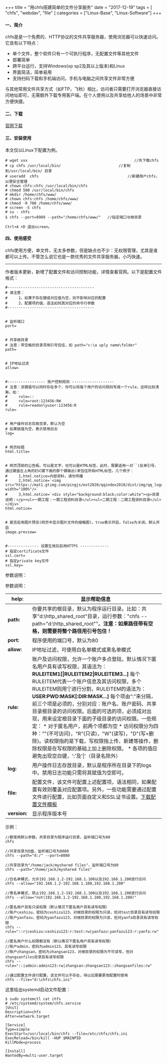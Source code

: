 +++
title = "用chfs搭建简单的文件分享服务"
date = "2017-12-19"
tags = [ "chfs", "webdav", "file" ]
categories = ["Linux-Base", "Linux-Software"]
+++

#### 一、简介

chfs是是一个免费的、HTTP协议的文件共享服务器，使用浏览器可以快速访问。它具有以下特点：

- 单个文件，整个软件只有一个可执行程序，无配置文件等其他文件
- 部署简单
- 跨平台运行，支持Windows(xp sp2及其以上版本)和Linux
- 界面简洁，简单易用
- 支持扫码下载和手机端访问，手机与电脑之间共享文件非常方便

与其他常用文件共享方式（如FTP，飞秋）相比，访问者只需要打开浏览器直接访问地址即可，无需额外下载专用客户端。在个人使用以及共享给他人的场景中非常方便快捷。

#### 二、下载

[官网下载](http://iscute.cn/chfs)

#### 三、安装使用

本文仅以Linux下配置为例。

```
# wget xxx                                                //先下载chfs
# cp chfs /usr/local/bin/                          //复制到/usr/local/bin/ 目录
# useradd  chfs                                        //新建用户chfs，以便安全管理
# chown chfs:chfs /usr/local/bin/chfs  
# chmod 500 /usr/local/bin/chfs 
# mkdir /home/chfs/www/
# chown chfs:chfs /home/chfs/www/
# chmod -R 700 /home/chfs/www/
# screen -S chfs
# su - chfs
$ chfs --port=8989 --path="/home/chfs/www/"   //指定端口与根目录 

Ctrl+A +D 退出screen。

```

#### 四、使用感受

chfs使用方便，单文件，无太多参数，但是缺点也不少：无权限管理，尤其是谁都可以上传。不管怎么说它也是一款优秀的文件共享服务器，小巧快速。

---

作者版本更新，新增了配置文件和访问控制功能，详情查看官网。以下是配置文件格式：

```shell
#---------------------------------------
# 请注意：
#     1，如果不存在键或对应值为空，则不影响对应的配置
#     2，配置项的值，语法如同其对应的命令行参数
#---------------------------------------


# 监听端口
port=


# 共享根目录
# 注意：带空格的目录须用引号包住，如 path="c:\a uply name\folder"
path=


# IP地址过滤
allow=


#----------------- 账户控制规则 -------------------
# 注意：该键值可以同时存在多个，你可以将每个用户的访问规则写成一个rule，这样比较清晰，如：
#     rule=::
#     rule=root:123456:RW
#     rule=readonlyuser:123456:R
rule=


# 用户操作日志存放目录，默认为空
# 如果赋值为空，表示禁用日志
log=


# 网页标题
html.title=


# 网页顶部的公告板。可以是文字，也可以是HTML标签，此时，需要适用一对``(反单引号，通过键盘左上角的ESC键下面的那个键输出)来包住所有HTML标签。几个例子：
#     1,html.notice=内部资料，请勿传播
#     2,html.notice=`<img src="https://mat1.gtimg.com/pingjs/ext2020/qqindex2018/dist/img/qq_logo_2x.png" width="100%"/>`
#     3,html.notice=`<div style="background:black;color:white"><p>目录说明：</p><ul>一期工程：一期工程资料目录</ul><ul>二期工程：二期工程资料目录</ul></div>`
html.notice=


# 是否启用图片预览(网页中显示图片文件的缩略图)，true表示开启，false为关闭。默认开启
image.preview=


#-------------- 设置生效后启用HTTPS -------------
# 指定certificate文件
ssl.cert=
# 指定private key文件
ssl.key=
```

参数说明：

参数说明：

| **help:**    | 显示帮助信息                                                 |
| ------------ | ------------------------------------------------------------ |
| **path:**    | 你要共享的根目录，默认为程序运行目录。比如：共享"d:\http_shared_root"目录，运行参数："chfs --path="d:\http_shared_root""。**注意：如果路径带有空格，则需要将整个路径用引号包住！** |
| **port:**    | 程序使用的端口号，默认为80                                   |
| **allow:**   | IP地址过滤，可使用白名单模式或黑名单模式                     |
| **rule:**    | 账户及访问权限，允许一个账户多点登陆，默认情况下匿名用户具有读写权限，其语法为：  **RULEITEM1[\|RULEITEM2\|RULEITEM3...]**  每个RULEITEM代表一个账户信息及其访问权限，多个RULEITEM则用'\|'进行分割，RULEITEM的语法为：  **USER:PWD:MASK[:DIR:MASK...]**  每个项由“:”来分隔，前三个项是必须的，分别对应：账户名、账户密码、共享目录根目录的访问权限。后面的可选的项，必须成对出现，用来设定根目录下面的子级目录的访问权限。一些规定：  * 对于匿名用户，前两个项都为空 * 访问权限分为四种：""(不可访问)，"R"(只读)，"W"(读写)，"D"(写+删除)。读权限指的是下载，写权限指上传、新建等操作，删除权限是在写权限的基础上加上删除权限。 * 各项的值应避免出现空白键，':'及'\|'（目录名除外） |
| **log:**     | 用户操作日志存放目录，默认是程序所在目录下的logs中。禁用日志功能只需将其赋值为空即可。 |
| **file:**    | 配置文件，该文件可配置上述配置项，语法相同，如果配置有效则覆盖对应配置项。另外，一些功能需要通过配置文件进行配置，比如页面自定义和SSL证书设置。[下载配置文件模板](http://iscute.cn/asset/chfs.ini) |
| **version:** | 显示程序版本号                                               |

示例：

```shell
//都使用默认参数，共享目录为程序运行目录，监听端口号为80
chfs

//共享目录为D盘，监听端口号为8080
chfs --path="d:/" --port=8080

//共享目录为"/home/jack/myshared files"，监听端口号为80
chfs --path="/home/jack/myshared files"

//白名单模式，允许192.168.1.2-192.168.1.100以及192.168.1.200进行访问
chfs --allow="192.168.1.2-192.168.1.100,192.168.1.200"

//黑名单模式，禁止192.168.1.2-192.168.1.100以及192.168.1.200进行访问
chfs --allow="not(192.168.1.2-192.168.1.100,192.168.1.200)"

//匿名用户具有只读权限（默认情况下匿名用户具有读写权限）
//账户ceshizu，密码为ceshizu123，对根目录的权限为只读，但对test目录具有读写权限
//账户yanfazu，密码为yanfazu123，对根目录的权限为只读，但对yanfa目录具有读写权限
chfs --rule="::r|ceshizu:ceshizu123:r:test:rw|yanfazu:yanfazu123:r:yanfa:rw"

//匿名用户什么权限都没有（默认情况下匿名用户具有读写权限）
//账户admin，密码为admin123，具有读写权限
//账户zhangsan，密码为zhangsan123，对根目录的权限为不可读写，但对zhangsanfiles目录具有读写权限
chfs --rule="::|admin:admin123:rw|zhangsan:zhangsan123::zhangsanfiles:rw"

//通过配置文件进行配置，该文件可以不存在，待以后需要更改配置时使用
chfs --file="d:\chfs\chfs.ini"
```

这里给出systemd启动文件配置：

~~~shell
$ sudo systemctl cat chfs
# /etc/systemd/system/chfs.service
[Unit]
Description=chfs
After=network.target

[Service]
Type=simple
ExecStart=/usr/local/bin/chfs --file=/etc/chfs/chfs.ini
ExecReload=/bin/kill -HUP $MAINPID
KillMode=process

[Install]
WantedBy=multi-user.target
~~~

